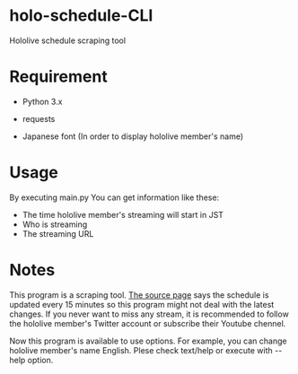 # holo-schedule-CLI
Hololive schedule scraping tool

# Requirement
- Python 3.x
- requests

- Japanese font (In order to display hololive member's name)

# Usage
By executing main\.py You can get information like these:
- The time hololive member's streaming will start in JST
- Who is streaming
- The streaming URL

# Notes
This program is a scraping tool. [The source page](https://schedule.hololive.tv/simple) 
says the schedule is updated every 15 minutes so this program might not deal with the latest changes. 
If you never want to miss any stream, it is recommended to follow the hololive member's Twitter account or subscribe their Youtube chennel.  

Now this program is available to use options. For example, you can change hololive member's name English. Plese check text/help or execute with --help option.
